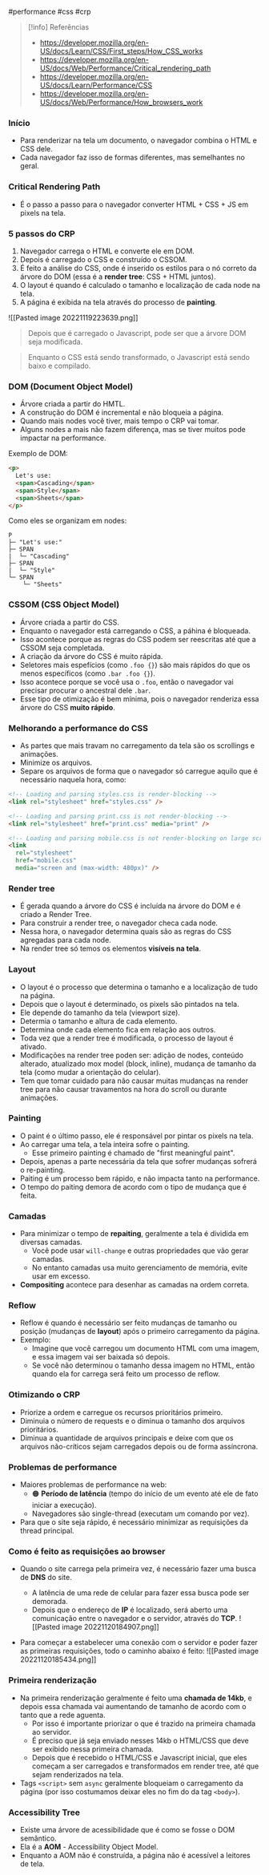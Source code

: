 #performance #css #crp

> [!info] Referências
> - https://developer.mozilla.org/en-US/docs/Learn/CSS/First_steps/How_CSS_works
> - https://developer.mozilla.org/en-US/docs/Web/Performance/Critical_rendering_path
> - https://developer.mozilla.org/en-US/docs/Learn/Performance/CSS
> - https://developer.mozilla.org/en-US/docs/Web/Performance/How_browsers_work

### Início
- Para renderizar na tela um documento, o navegador combina o HTML e CSS dele.
- Cada navegador faz isso de formas diferentes, mas semelhantes no geral.

### Critical Rendering Path
- É o passo a passo para o navegador converter HTML + CSS + JS em pixels na tela.

### 5 passos do CRP
1. Navegador carrega o HTML e converte ele em DOM.
2. Depois é carregado o CSS e construído o CSSOM.
3. É feito a análise do CSS, onde é inserido os estilos para o nó correto da árvore do DOM (essa é a **render tree**: CSS + HTML juntos).
4. O layout é quando é calculado o tamanho e localização de cada node na tela.
5. A página é exibida na tela através do processo de **painting**. 

![[Pasted image 20221119223639.png]]

> Depois que é carregado o Javascript, pode ser que a árvore DOM seja modificada.

> Enquanto o CSS está sendo transformado, o Javascript está sendo baixo e compilado.

### DOM (Document Object Model)
- Árvore criada a partir do HMTL.
- A construção do DOM é incremental e não bloqueia a página.
- Quando mais nodes você tiver, mais tempo o CRP vai tomar.
- Alguns nodes a mais não fazem diferença, mas se tiver muitos pode impactar na performance.

Exemplo de DOM:
```html
<p>
  Let's use:
  <span>Cascading</span>
  <span>Style</span>
  <span>Sheets</span>
</p>
```

Como eles se organizam em nodes:
```
P
├─ "Let's use:"
├─ SPAN
|  └─ "Cascading"
├─ SPAN
|  └─ "Style"
└─ SPAN
    └─ "Sheets"
```


### CSSOM (CSS Object Model)
- Árvore criada a partir do CSS.
- Enquanto o navegador está carregando o CSS, a páhina é bloqueada.
- Isso acontece porque as regras do CSS podem ser reescritas até que a CSSOM seja completada.
- A criação da árvore do CSS é muito rápida.
- Seletores mais espefícios (como `.foo {}`) são mais rápidos do que os menos específicos (como `.bar .foo {}`).
- Isso acontece porque se você usa o `.foo`, então o navegador vai precisar procurar o ancestral dele `.bar`.
- Esse tipo de otimização é bem mínima, pois o navegador renderiza essa árvore do CSS **muito rápido**.

### Melhorando a performance do CSS
- As partes que mais travam no carregamento da tela são os scrollings e animações.
- Minimize os arquivos.
- Separe os arquivos de forma que o navegador só carregue aquilo que é necessário naquela hora, como:

```html
<!-- Loading and parsing styles.css is render-blocking -->
<link rel="stylesheet" href="styles.css" />

<!-- Loading and parsing print.css is not render-blocking -->
<link rel="stylesheet" href="print.css" media="print" />

<!-- Loading and parsing mobile.css is not render-blocking on large screens -->
<link
  rel="stylesheet"
  href="mobile.css"
  media="screen and (max-width: 480px)" />
```

### Render tree
- É gerada quando a árvore do CSS é incluída na árvore do DOM e é criado a Render Tree.
- Para construir a render tree, o navegador checa cada node.
- Nessa hora, o navegador determina quais são as regras do CSS agregadas para cada node.
- Na render tree só temos os elementos **visíveis na tela**.

### Layout
- O layout é o processo que determina o tamanho e a localização de tudo na página.
- Depois que o layout é determinado, os pixels são pintados na tela.
- Ele depende do tamanho da tela (viewport size).
- Determia o tamanho e altura de cada elemento.
- Determina onde cada elemento fica em relação aos outros.
- Toda vez que a render tree é modificada, o processo de layout é ativado.
- Modificações na render tree poden ser: adição de nodes, conteúdo alterado, atualizado mox model (block, inline), mudança de tamanho da tela (como mudar a orientação do celular).
- Tem que tomar cuidado para não causar muitas mudanças na render tree para não causar travamentos na hora do scroll ou durante animações.

### Painting
- O paint é o último passo, ele é responsável por pintar os pixels na tela.
- Ao carregar uma tela, a tela inteira sofre o painting.
	- Esse primeiro painting é chamado de "first meaningful paint".
- Depois, apenas a parte necessária da tela que sofrer mudanças sofrerá o re-painting.
- Paiting é um processo bem rápido, e não impacta tanto na performance.
- O tempo do paiting demora de acordo com o tipo de mudança que é feita.

### Camadas
- Para minimizar o tempo de **repaiting**, geralmente a tela é dividida em diversas camadas.
	- Você pode usar `will-change` e outras propriedades que vão gerar camadas.
	- No entanto camadas usa muito gerenciamento de memória, evite usar em excesso.
- **Compositing** acontece para desenhar as camadas na ordem correta.

### Reflow
- Reflow é quando é necessário ser feito mudanças de tamanho ou posição (mudanças de **layout**) após o primeiro carregamento da página.
- Exemplo:
	- Imagine que você carregou um documento HTML com uma imagem, e essa imagem vai ser baixada só depois.
	- Se você não determinou o tamanho dessa imagem no HTML, então quando ela for carrega será feito um processo de reflow.

### Otimizando o CRP
- Priorize a ordem e carregue os recursos prioritários primeiro.
- Diminuia o número de requests e o diminua o tamanho dos arquivos prioritários.
- Diminua a quantidade de arquivos principais e deixe com que os arquivos não-críticos sejam carregados depois ou de forma assíncrona.

### Problemas de performance
- Maiores problemas de performance na web:
	- 🟠  **Período de latência** (tempo do início de um evento até ele de fato iniciar a execução).
	- Navegadores são single-thread (executam um comando por vez).
- Para que o site seja rápido, é necessário minimizar as requisições da thread principal.

### Como é feito as requisições ao browser
- Quando o site carrega pela primeira vez, é necessário fazer uma busca de **DNS** do site.
	- A latência de uma rede de celular para fazer essa busca pode ser demorada.
	- Depois que o endereço de **IP** é localizado, será aberto uma comunicação entre o navegador e o servidor, através do **TCP**.
![[Pasted image 20221120184907.png]]

- Para começar a estabelecer uma conexão com o servidor e poder fazer as primeiras requisições, todo o caminho abaixo é feito:
![[Pasted image 20221120185434.png]]

### Primeira renderização
- Na primeira renderização geralmente é feito uma **chamada de 14kb**, e depois essa chamada vai aumentando de tamanho de acordo com o tanto que a rede aguenta.
	- Por isso é importante priorizar o que é trazido na primeira chamada ao servidor.
	- É preciso que já seja enviado nesses 14kb o HTML/CSS que deve ser exibido nessa primeira chamada.
	- Depois que é recebido o HTML/CSS e Javascript inicial, que eles começam a ser carregados e transformados em render tree, até que sejam renderizados na tela.
- Tags `<script>` sem `async` geralmente bloqueiam o carregamento da página (por isso costumamos deixar eles no fim do da tag `<body>`).

### Accessibility Tree
- Existe uma árvore de acessibilidade que é como se fosse o DOM semântico.
- Ela é a **AOM** - Accessibility Object Model.
- Enquanto a AOM não é construída, a página não é acessível a leitores de tela.